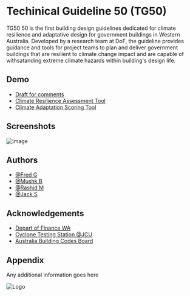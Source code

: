 
# Techinical Guideline 50 (TG50)

TG50 50 is the first building design guidelines dedicated for climate resilience and adaptative design for government buildings in Western Australia. Developed by a research team at DoF, the guideline provides guidance and tools for project teams to plan and deliver government buildings that are resilient to climate change impact and are capable of withsatanding extreme climate hazards within building's design life.


## Demo

 - [Draft for comments](https://github.com/buildingadapt/TG50/blob/main/Draft%202%20TG050_040625.pdf) 
 - [Climate Resilience Assessment Tool](https://www.wa.gov.au/organisation/department-of-finance)
 - [Climate Adaptation Scoring Tool](https://www.wa.gov.au/organisation/department-of-finance)

 




## Screenshots

![image](https://github.com/user-attachments/assets/3cb8a1c3-26d7-425f-b1e6-d23647ac78ad)

## Authors

- [@Fred G](https://www.github.com/gbuilding)
- [@Mushk B](https://www.github.com/gbuilding)
- [@Rashid M](https://www.github.com/gbuilding)
- [@Jack S](https://www.github.com/gbuilding)

## Acknowledgements

 - [Depart of Finance WA](https://www.wa.gov.au/organisation/department-of-finance)
 - [Cyclone Testing Station @JCU](https://www.jcu.edu.au/cyclone-testing-station)
 - [Australia Building Codes Board](https://www.abcb.gov.au/)


## Appendix

Any additional information goes here

![Logo](https://dev-to-uploads.s3.amazonaws.com/uploads/articles/th5xamgrr6se0x5ro4g6.png)

